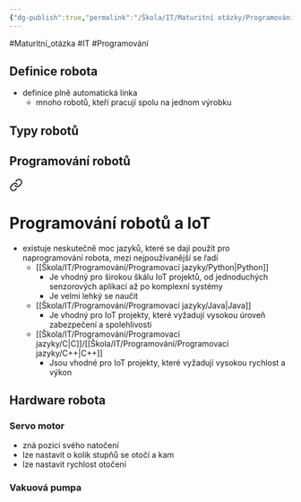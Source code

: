 ```yaml
---
{"dg-publish":true,"permalink":"/Škola/IT/Maturitní otázky/Programování/Softwarová a hardwarová výbava robota/","created":"2023-12-19T09:11:28.580+01:00","updated":"2024-03-24T22:20:14.853+01:00"}
---
```


#Maturitní_otázka #IT #Programování 

## Definice robota
- definice plně automatická linka
	- mnoho robotů, kteří pracují spolu na jednom výrobku
## Typy robotů
## Programování robotů

<div class="transclusion internal-embed is-loaded"><a class="markdown-embed-link" href="/skola/it/maturitni-otazky/programovani/zakladni-pojmy-v-oblasti-robotiky/#programovani-robotu-a-io-t" aria-label="Open link"><svg xmlns="http://www.w3.org/2000/svg" width="24" height="24" viewBox="0 0 24 24" fill="none" stroke="currentColor" stroke-width="2" stroke-linecap="round" stroke-linejoin="round" class="svg-icon lucide-link"><path d="M10 13a5 5 0 0 0 7.54.54l3-3a5 5 0 0 0-7.07-7.07l-1.72 1.71"></path><path d="M14 11a5 5 0 0 0-7.54-.54l-3 3a5 5 0 0 0 7.07 7.07l1.71-1.71"></path></svg></a><div class="markdown-embed">



# Programování robotů a IoT
- existuje neskutečně moc jazyků, které se dají použít pro naprogramování robota, mezi nejpoužívanější se řadí
	- [[Škola/IT/Programování/Programovací jazyky/Python\|Python]] 
		- Je vhodný pro širokou škálu IoT projektů, od jednoduchých senzorových aplikací až po komplexní systémy
		- Je velmi lehký se naučit
	- [[Škola/IT/Programování/Programovací jazyky/Java\|Java]]
		- Je vhodný pro IoT projekty, které vyžadují vysokou úroveň zabezpečení a spolehlivosti
	- [[Škola/IT/Programování/Programovací jazyky/C\|C]]/[[Škola/IT/Programování/Programovací jazyky/C++\|C++]]
		- Jsou vhodné pro IoT projekty, které vyžadují vysokou rychlost a výkon

</div></div>


## Hardware robota
### Servo motor

<div class="transclusion internal-embed is-loaded"><div class="markdown-embed">



- zná pozici svého natočení
- lze nastavit o kolik stupňů se otočí a kam
- lze nastavit rychlost otočení

</div></div>

### Vakuová pumpa
